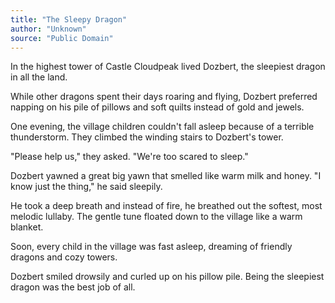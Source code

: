 ```yaml
---
title: "The Sleepy Dragon"
author: "Unknown"
source: "Public Domain"
---
```


In the highest tower of Castle Cloudpeak lived Dozbert, the sleepiest dragon in all the land.

While other dragons spent their days roaring and flying, Dozbert preferred napping on his pile of pillows and soft quilts instead of gold and jewels.

One evening, the village children couldn't fall asleep because of a terrible thunderstorm. They climbed the winding stairs to Dozbert's tower.

"Please help us," they asked. "We're too scared to sleep."

Dozbert yawned a great big yawn that smelled like warm milk and honey. "I know just the thing," he said sleepily.

He took a deep breath and instead of fire, he breathed out the softest, most melodic lullaby. The gentle tune floated down to the village like a warm blanket.

Soon, every child in the village was fast asleep, dreaming of friendly dragons and cozy towers.

Dozbert smiled drowsily and curled up on his pillow pile. Being the sleepiest dragon was the best job of all.